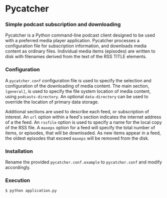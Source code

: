 # Pycatcher
### Simple podcast subscription and downloading

Pycatcher is a Python command-line podcast client designed to be used with a preferred media player application. Pycatcher processes a configuration file for subscription information, and downloads media content as ordinary files. Individual media items (episodes) are written to disk with filenames derived from the text of the RSS TITLE elements.

### Configuration
A `pycatcher.conf` configuration file is used to specify the selection and configuration of the downloading of media content.
The main section, `[general]`, is used to specify the file system location of media content, using `podcasts-directory`.  An optional `data-directory` can be used to override the location of primary data storage.

Additional sections are used to describe each feed, or subscription of interest.  An `url` option within a feed's section indicates the internet address of a the feed.  An `rssfile` option is used to specify a name for the local copy of the RSS file.  A `maxeps` option for a feed will specify the total number of items, or episodes, that will be downloaded.   As new items appear in a feed, the oldest episodes that exceed `maxeps` will be removed from the disk.


### Installation
Rename the provided `pycatcher.conf.example` to `pycatcher.conf` and modify accordingly.



### Execution
`$ python application.py`
